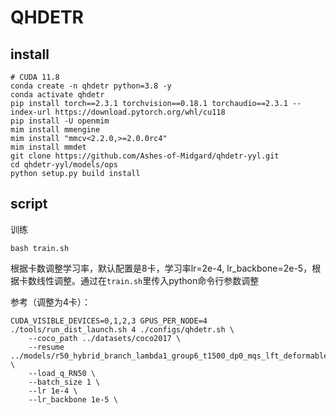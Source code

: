 # QHDETR

## install

```shell
# CUDA 11.8
conda create -n qhdetr python=3.8 -y
conda activate qhdetr
pip install torch==2.3.1 torchvision==0.18.1 torchaudio==2.3.1 --index-url https://download.pytorch.org/whl/cu118
pip install -U openmim
mim install mmengine
mim install "mmcv<2.2.0,>=2.0.0rc4"
mim install mmdet
git clone https://github.com/Ashes-of-Midgard/qhdetr-yyl.git
cd qhdetr-yyl/models/ops
python setup.py build install
```

## script

训练
```shell
bash train.sh
```
根据卡数调整学习率，默认配置是8卡，学习率lr=2e-4, lr_backbone=2e-5，根据卡数线性调整。通过在```train.sh```里传入python命令行参数调整

参考（调整为4卡）：
```shell
CUDA_VISIBLE_DEVICES=0,1,2,3 GPUS_PER_NODE=4 ./tools/run_dist_launch.sh 4 ./configs/qhdetr.sh \
    --coco_path ../datasets/coco2017 \
    --resume ../models/r50_hybrid_branch_lambda1_group6_t1500_dp0_mqs_lft_deformable_detr_plus_iterative_bbox_refinement_plus_plus_two_stage_36eps.pth \
    --load_q_RN50 \
    --batch_size 1 \
    --lr 1e-4 \
    --lr_backbone 1e-5 \
```

